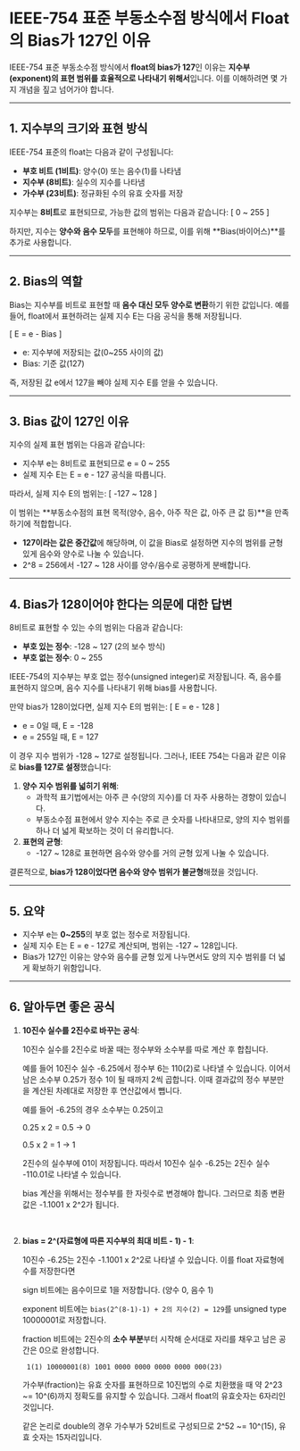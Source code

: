 # IEEE-754 표준 부동소수점 방식에서 Float의 Bias가 127인 이유

IEEE-754 표준 부동소수점 방식에서 **float의 bias가 127**인 이유는 **지수부(exponent)의 표현 범위를 효율적으로 나타내기 위해서**입니다. 이를 이해하려면 몇 가지 개념을 짚고 넘어가야 합니다.

---

## 1. 지수부의 크기와 표현 방식
IEEE-754 표준의 float는 다음과 같이 구성됩니다:
- **부호 비트 (1비트)**: 양수(0) 또는 음수(1)를 나타냄
- **지수부 (8비트)**: 실수의 지수를 나타냄
- **가수부 (23비트)**: 정규화된 수의 유효 숫자를 저장

지수부는 **8비트**로 표현되므로, 가능한 값의 범위는 다음과 같습니다:
\[
0 ~ 255
\]

하지만, 지수는 **양수와 음수 모두**를 표현해야 하므로, 이를 위해 **Bias(바이어스)**를 추가로 사용합니다.

---

## 2. Bias의 역할
Bias는 지수부를 비트로 표현할 때 **음수 대신 모두 양수로 변환**하기 위한 값입니다. 예를 들어, float에서 표현하려는 실제 지수 E는 다음 공식을 통해 저장됩니다.

\[
E = e - Bias
\]

- e: 지수부에 저장되는 값(0~255 사이의 값)
- Bias: 기준 값(127)

즉, 저장된 값 e에서 127을 빼야 실제 지수 E를 얻을 수 있습니다.

---

## 3. Bias 값이 127인 이유
지수의 실제 표현 범위는 다음과 같습니다:
- 지수부 e는 8비트로 표현되므로 e = 0 ~ 255
- 실제 지수 E는 E = e - 127 공식을 따릅니다.

따라서, 실제 지수 E의 범위는:
\[
-127 ~ 128
\]

이 범위는 **부동소수점의 표현 목적(양수, 음수, 아주 작은 값, 아주 큰 값 등)**을 만족하기에 적합합니다.

- **127이라는 값은 중간값**에 해당하며, 이 값을 Bias로 설정하면 지수의 범위를 균형 있게 음수와 양수로 나눌 수 있습니다.
- 2^8 = 256에서 -127 ~ 128 사이를 양수/음수로 공평하게 분배합니다.

---

## 4. Bias가 128이어야 한다는 의문에 대한 답변
8비트로 표현할 수 있는 수의 범위는 다음과 같습니다:
- **부호 있는 정수**: -128 ~ 127 (2의 보수 방식)
- **부호 없는 정수**: 0 ~ 255

IEEE-754의 지수부는 부호 없는 정수(unsigned integer)로 저장됩니다. 즉, 음수를 표현하지 않으며, 음수 지수를 나타내기 위해 bias를 사용합니다.

만약 bias가 128이었다면, 실제 지수 E의 범위는:
\[
E = e - 128
\]

- e = 0일 때, E = -128
- e = 255일 때, E = 127

이 경우 지수 범위가 -128 ~ 127로 설정됩니다. 그러나, IEEE 754는 다음과 같은 이유로 **bias를 127로 설정**했습니다:

1. **양수 지수 범위를 넓히기 위해**:
    - 과학적 표기법에서는 아주 큰 수(양의 지수)를 더 자주 사용하는 경향이 있습니다.
    - 부동소수점 표현에서 양수 지수는 주로 큰 숫자를 나타내므로, 양의 지수 범위를 하나 더 넓게 확보하는 것이 더 유리합니다.
2. **표현의 균형**:
    - -127 ~ 128로 표현하면 음수와 양수를 거의 균형 있게 나눌 수 있습니다.

결론적으로, **bias가 128이었다면 음수와 양수 범위가 불균형**해졌을 것입니다.

---

## 5. 요약
- 지수부 e는 **0~255**의 부호 없는 정수로 저장됩니다.
- 실제 지수 E는 E = e - 127로 계산되며, 범위는 -127 ~ 128입니다.
- Bias가 127인 이유는 양수와 음수를 균형 있게 나누면서도 양의 지수 범위를 더 넓게 확보하기 위함입니다.

---

## 6. 알아두면 좋은 공식

1. **10진수 실수를 2진수로 바꾸는 공식**:

    10진수 실수를 2진수로 바꿀 때는 정수부와 소수부를 따로 계산 후 합칩니다.
    
    예를 들어 10진수 실수 -6.25에서 정수부 6는 110(2)로 나타낼 수 있습니다. 이어서 남은 소수부 0.25가 정수 1이 될 때까지 2씩 곱합니다. 이때 결과값의 정수 부분만을 계산된 차례대로 저장한 후 연산값에서 뺍니다.

    예를 들어 -6.25의 경우 소수부는 0.25이고

    0.25 x 2 = 0.5 -> 0

    0.5 x 2 = 1    -> 1

    2진수의 실수부에 01이 저장됩니다. 따라서 10진수 실수 -6.25는 2진수 실수 -110.01로 나타낼 수 있습니다.

    bias 계산을 위해서는 정수부를 한 자릿수로 변경해야 합니다. 그러므로 최종 변환 값은 -1.1001 x 2^2가 됩니다.

<br>

2. **bias = 2^(자료형에 따른 지수부의 최대 비트 - 1) - 1**:

    10진수 -6.25는 2진수 -1.1001 x 2^2로 나타낼 수 있습니다. 이를 float 자료형에 수를 저장한다면
    
    sign 비트에는 음수이므로 1을 저장합니다. (양수 0, 음수 1)
    
    exponent 비트에는 `bias(2^(8-1)-1) + 2의 지수(2) = 129`를 unsigned type 10000001로 저장합니다.

    fraction 비트에는 2진수의 **소수 부분**부터 시작해 순서대로 자리를 채우고 남은 공간은 0으로 완성합니다.

        1(1) 10000001(8) 1001 0000 0000 0000 0000 000(23)

    가수부(fraction)는 유효 숫자를 표현하므로 10진법의 수로 치환했을 때 약 2^23 ~= 10^(6)까지 정확도를 유지할 수 있습니다. 그래서 float의 유효숫자는 6자리인 것입니다.

    같은 논리로 double의 경우 가수부가 52비트로 구성되므로 2^52 ~= 10^(15), 유효 숫자는 15자리입니다.
